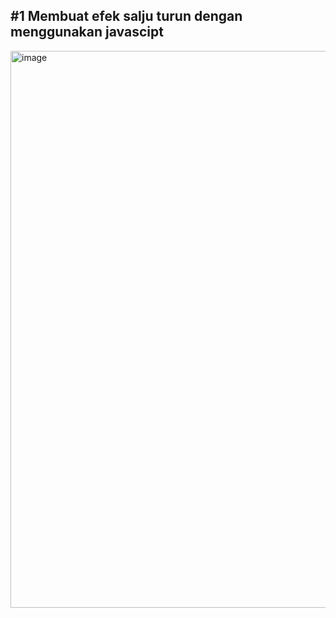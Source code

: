 ## #1 Membuat efek salju turun dengan menggunakan javascipt 
<img width="1908" height="891" alt="image" src="https://github.com/user-attachments/assets/bd17b7ad-a737-4761-b9f9-a5a7fd477cc1" />
